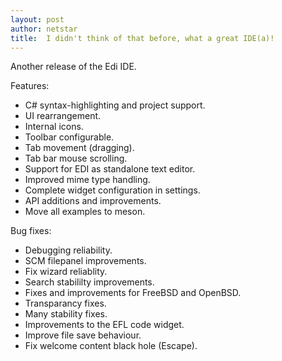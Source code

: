 ```yaml
---
layout: post
author: netstar
title:  I didn't think of that before, what a great IDE(a)!
---
```


Another release of the Edi IDE.

Features:

  * C# syntax-highlighting and project support.
  * UI rearrangement.
  * Internal icons.
  * Toolbar configurable.
  * Tab movement (dragging).
  * Tab bar mouse scrolling.
  * Support for EDI as standalone text editor.
  * Improved mime type handling.
  * Complete widget configuration in settings.
  * API additions and improvements.
  * Move all examples to meson.

Bug fixes:

  * Debugging reliability.
  * SCM filepanel improvements.
  * Fix wizard reliablity.
  * Search stabililty improvements.
  * Fixes and improvements for FreeBSD and OpenBSD.
  * Transparancy fixes.
  * Many stability fixes.
  * Improvements to the EFL code widget.
  * Improve file save behaviour.
  * Fix welcome content black hole (Escape).


